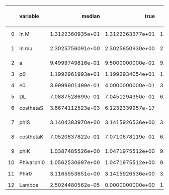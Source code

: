 |    | variable   |           median |             true |   percentile 2.5 perc |   percentile 97.5 perc |   one sigma relative precision |   correlation coefficient with Lambda |
|---:|:-----------|-----------------:|-----------------:|----------------------:|-----------------------:|-------------------------------:|--------------------------------------:|
|  0 | ln M       | 1.3122360935e+01 | 1.3122363377e+01 |      1.3122354251e+01 |       1.3122366604e+01 |               2.4027082417e-07 |                     -6.1755683237e-01 |
|  1 | ln mu      | 2.3025756091e+00 | 2.3025850930e+00 |      2.3025533283e+00 |       2.3025854047e+00 |               3.7376397854e-06 |                     -9.8497031073e-01 |
|  2 | a          | 9.4999749816e-01 | 9.5000000000e-01 |      9.4999154202e-01 |       9.5000146580e-01 |               2.6757271981e-06 |                     -8.1620016430e-01 |
|  3 | p0         | 1.1992961993e+01 | 1.1992934054e+01 |      1.1992917930e+01 |       1.1993029349e+01 |               2.3672935415e-06 |                      8.3369976665e-01 |
|  4 | e0         | 3.9999901499e-01 | 4.0000000000e-01 |      3.9999646187e-01 |       4.0000100671e-01 |               2.8788940568e-06 |                     -7.1749213547e-01 |
|  5 | DL         | 7.0887528699e-01 | 7.0451294350e-01 |      6.6679493668e-01 |       7.5884410695e-01 |               3.3326087827e-02 |                      2.0061964246e-02 |
|  6 | costhetaS  | 3.6674112523e-03 | 6.1232339957e-17 |     -4.0444275307e-02 |       4.7876192291e-02 |               6.2001020156e+00 |                      7.5012812179e-02 |
|  7 | phiS       | 3.1404383970e+00 | 3.1415926536e+00 |      3.1342928886e+00 |       3.1464069829e+00 |               9.8897482828e-04 |                     -2.5756405644e-01 |
|  8 | costhetaK  | 7.0520837822e-01 | 7.0710678119e-01 |      6.6931854899e-01 |       7.3797234938e-01 |               2.4954834475e-02 |                     -1.9928149484e-02 |
|  9 | phiK       | 1.0387485526e+00 | 1.0471975512e+00 |      9.6204294013e-01 |       1.1133506184e+00 |               3.7262397226e-02 |                     -6.1477978394e-02 |
| 10 | Phivarphi0 | 1.0562530697e+00 | 1.0471975512e+00 |      9.3822845787e-01 |       1.1762038075e+00 |               5.7750952054e-02 |                      7.0286493134e-02 |
| 11 | Phir0      | 3.1165553651e+00 | 3.1415926536e+00 |      3.0110344503e+00 |       3.2156620684e+00 |               1.6770369623e-02 |                     -3.9466170519e-01 |
| 12 | Lambda     | 2.5024480562e-05 | 0.0000000000e+00 |      1.1276734598e-06 |       8.4330118671e-05 |               7.6332232986e-01 |                      1.0000000000e+00 |